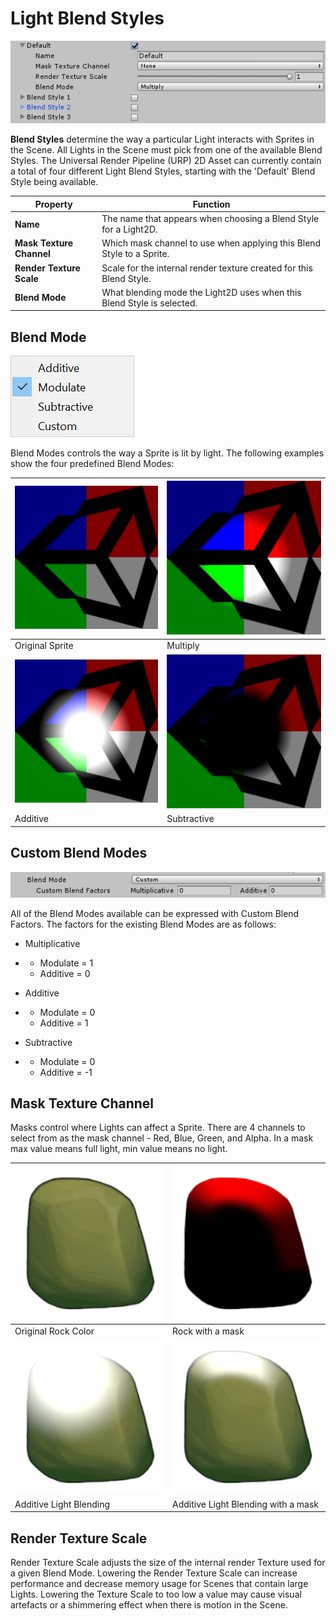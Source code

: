 # Light Blend Styles

![](images\image_38.png)

__Blend Styles__ determine the way a particular Light interacts with Sprites in the Scene. All Lights in the Scene must pick from one of the available Blend Styles. The Universal Render Pipeline (URP) 2D Asset can currently contain a total of four different Light Blend Styles, starting with the 'Default' Blend Style being available.

| **Property**             | **Function**                                                 |
| ------------------------ | ------------------------------------------------------------ |
| __Name__                 | The name that appears when choosing a Blend Style for a Light2D. |
| __Mask Texture Channel__ | Which mask channel to use when applying this Blend Style to a Sprite. |
| __Render Texture Scale__ | Scale for the internal render texture created for this Blend Style. |
| __Blend Mode__           | What blending mode the Light2D uses when this Blend Style is selected. |



## Blend Mode

![](images\image_39.png)

Blend Modes controls the way a Sprite is lit by light. The following examples show the four predefined Blend Modes:

| ![Original reference](images\image_40.png) | ![Multiply](images\image_41.png)    |
| ------------------------------------------ | ----------------------------------- |
| Original Sprite                            | Multiply                            |
| ![Additive](images\image_42.png)           | ![Subtractive](images\image_43.png) |
| Additive                                   | Subtractive                         |



## Custom Blend Modes

![](images\image_44.png)

All of the Blend Modes available can be expressed with Custom Blend Factors. The factors for the existing Blend Modes are as follows:

- Multiplicative

- - Modulate = 1
  - Additive = 0

- Additive

- - Modulate = 0
  - Additive = 1

- Subtractive

- - Modulate = 0
  - Additive = -1



## Mask Texture Channel

Masks control where Lights can affect a Sprite. There are 4 channels to select from as the mask channel - Red, Blue, Green, and Alpha. In a mask max value means full light, min value means no light. 

| ![Original rock color](images\image_45.png)     | ![Rock Mask](images\image_46.png)                      |
| ----------------------------------------------- | ------------------------------------------------------ |
| Original Rock Color                             | Rock with a mask                                       |
| ![Additive Light Blending](images\image_47.png) | ![Masked Additive Light Blending](images\image_48.png) |
| Additive Light Blending                         | Additive Light Blending with a mask                    |



## Render Texture Scale

Render Texture Scale adjusts the size of the internal render Texture used for a given Blend Mode. Lowering the Render Texture Scale can increase performance and decrease memory usage for Scenes that contain large Lights. Lowering the Texture Scale to too low a value may cause visual artefacts or a shimmering effect when there is motion in the Scene.